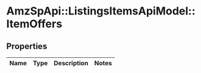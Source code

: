 # AmzSpApi::ListingsItemsApiModel::ItemOffers

## Properties
Name | Type | Description | Notes
------------ | ------------- | ------------- | -------------

